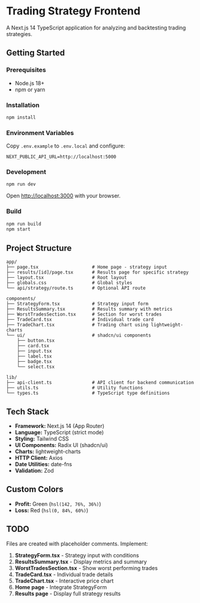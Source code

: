 # Trading Strategy Frontend

A Next.js 14 TypeScript application for analyzing and backtesting trading strategies.

## Getting Started

### Prerequisites

- Node.js 18+
- npm or yarn

### Installation

```bash
npm install
```

### Environment Variables

Copy `.env.example` to `.env.local` and configure:

```
NEXT_PUBLIC_API_URL=http://localhost:5000
```

### Development

```bash
npm run dev
```

Open [http://localhost:3000](http://localhost:3000) with your browser.

### Build

```bash
npm run build
npm start
```

## Project Structure

```
app/
├── page.tsx                    # Home page - strategy input
├── results/[id]/page.tsx       # Results page for specific strategy
├── layout.tsx                  # Root layout
├── globals.css                 # Global styles
└── api/strategy/route.ts       # Optional API route

components/
├── StrategyForm.tsx            # Strategy input form
├── ResultsSummary.tsx          # Results summary with metrics
├── WorstTradesSection.tsx      # Section for worst trades
├── TradeCard.tsx               # Individual trade card
├── TradeChart.tsx              # Trading chart using lightweight-charts
└── ui/                         # shadcn/ui components
    ├── button.tsx
    ├── card.tsx
    ├── input.tsx
    ├── label.tsx
    ├── badge.tsx
    └── select.tsx

lib/
├── api-client.ts               # API client for backend communication
├── utils.ts                    # Utility functions
└── types.ts                    # TypeScript type definitions
```

## Tech Stack

- **Framework:** Next.js 14 (App Router)
- **Language:** TypeScript (strict mode)
- **Styling:** Tailwind CSS
- **UI Components:** Radix UI (shadcn/ui)
- **Charts:** lightweight-charts
- **HTTP Client:** Axios
- **Date Utilities:** date-fns
- **Validation:** Zod

## Custom Colors

- **Profit:** Green (`hsl(142, 76%, 36%)`)
- **Loss:** Red (`hsl(0, 84%, 60%)`)

## TODO

Files are created with placeholder comments. Implement:

1. **StrategyForm.tsx** - Strategy input with conditions
2. **ResultsSummary.tsx** - Display metrics and summary
3. **WorstTradesSection.tsx** - Show worst performing trades
4. **TradeCard.tsx** - Individual trade details
5. **TradeChart.tsx** - Interactive price chart
6. **Home page** - Integrate StrategyForm
7. **Results page** - Display full strategy results
